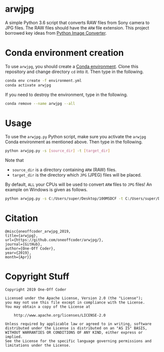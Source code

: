 # arwjpg

A simple Python 3.6 script that converts RAW files from Sony camera to JPG files. The RAW files should have the `ARW` file extension. This project borrowed key ideas from [Python Image Converter](https://github.com/Cyb3rN4u7/Python-Image-Converter).

# Conda environment creation

To use `arwjpg`, you should create a [Conda environment](https://anaconda.org/). Clone this repository and change directory `cd` into it. Then type in the following.

```bash
conda env create -f environment.yml
conda activate arwjpg
```

If you need to destroy the environment, type in the following.

```bash
conda remove --name arwjpg --all
```

# Usage

To use the `arwjpg.py` Python script, make sure you activate the `arwjpg` Conda environment as mentioned above. Then type in the following.

```bash
python arwjpg.py -s [source_dir] -t [target_dir]
```

Note that

* `source_dir` is a directory containing `ARW` (RAW) files.
* `target_dir` is the directory which `JPG` (JPEG) files will be placed.

By default, `ALL` your CPUs will be used to convert `ARW` files to `JPG` files! An example on Windows is given as follows.

```bash
python arwjpg.py -s C:/Users/super/Desktop/100MSDCF -t C:/Users/super/Desktop/JPG
```

# Citation

```
@misc{oneoffcoder_arwjpg_2019, 
title={arwjpg}, 
url={https://github.com/oneoffcoder/arwjpg/}, 
journal={GitHub},
author={One-Off Coder}, 
year={2019}, 
month={Apr}}
```

# Copyright Stuff

```
Copyright 2019 One-Off Coder

Licensed under the Apache License, Version 2.0 (the "License");
you may not use this file except in compliance with the License.
You may obtain a copy of the License at

    http://www.apache.org/licenses/LICENSE-2.0

Unless required by applicable law or agreed to in writing, software
distributed under the License is distributed on an "AS IS" BASIS,
WITHOUT WARRANTIES OR CONDITIONS OF ANY KIND, either express or implied.
See the License for the specific language governing permissions and
limitations under the License.
```
